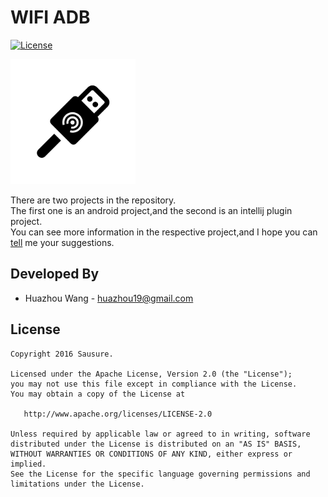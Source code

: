 # WIFI ADB
[![License](https://img.shields.io/badge/license-Apache%202.0-blue.svg)](https://github.com/Sausure/SmartGo/blob/master/LICENSE.txt)

<img src="./art/icon.png" width="200px" height="200px">

There are two projects in the repository.<br/>
The first one is an android project,and the second is an intellij plugin project.<br/>
You can see more information in the respective project,and I hope you can [tell](https://github.com/Sausure/WIFIADB/issues) me your suggestions.<br/>

## Developed By
* Huazhou Wang - <huazhou19@gmail.com>

## License

    Copyright 2016 Sausure.

    Licensed under the Apache License, Version 2.0 (the "License");
    you may not use this file except in compliance with the License.
    You may obtain a copy of the License at

       http://www.apache.org/licenses/LICENSE-2.0

    Unless required by applicable law or agreed to in writing, software
    distributed under the License is distributed on an "AS IS" BASIS,
    WITHOUT WARRANTIES OR CONDITIONS OF ANY KIND, either express or implied.
    See the License for the specific language governing permissions and
    limitations under the License.

